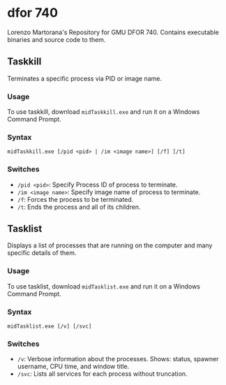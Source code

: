 # dfor 740
Lorenzo Martorana's Repository for GMU DFOR 740. Contains executable binaries and source code to them.

## Taskkill
Terminates a specific process via PID or image name. 

### Usage
To use taskkill, download ```midTaskkill.exe``` and run it on a Windows Command Prompt.

### Syntax
```midTaskkill.exe [/pid <pid> | /im <image name>] [/f] [/t]```

### Switches
- ```/pid <pid>```: Specify Process ID of process to terminate.
- ```/im <image name>```: Specify image name of process to terminate.
- ```/f```: Forces the process to be terminated.
- ```/t```: Ends the process and all of its children.

## Tasklist
Displays a list of processes that are running on the computer and many specific details of them.

### Usage
To use tasklist, download ```midTasklist.exe``` and run it on a Windows Command Prompt.

### Syntax
```midTasklist.exe [/v] [/svc]```

### Switches
- ```/v```: Verbose information about the processes. Shows: status, spawner username, CPU time, and window title.
- ```/svc```: Lists all services for each process without truncation.
